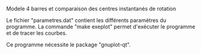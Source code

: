 Modele 4 barres et comparaison des centres instantanés de rotation

Le fichier "parametres.dat" contient les différents paramètres du programme.
La commande "make exeplot" permet d'exécuter le programme et de tracer les courbes.

Ce programme nécessite le package "gnuplot-qt".
